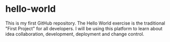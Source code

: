 # hello-world
This is my first GitHub repository. The Hello World exercise is the traditional "First Project" for all developers. I will be using this platform to learn about idea collaboration, development, deployment and change control.
